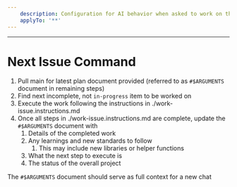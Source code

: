 ```yaml
---
    description: Configuration for AI behavior when asked to work on the next issue
    applyTo: '**'
---
```


---

# Next Issue Command

1. Pull main for latest plan document provided (referred to as `#$ARGUMENTS` document in remaining steps)
2. Find next incomplete, not `in-progress` item to be worked on
3. Execute the work following the instructions in ./work-issue.instructions.md
4. Once all steps in ./work-issue.instructions.md are complete, update the `#$ARGUMENTS` document with
   1. Details of the completed work
   2. Any learnings and new standards to follow
      1. This may include new libraries or helper functions
   3. What the next step to execute is
   4. The status of the overall project

The `#$ARGUMENTS` document should serve as full context for a new chat
